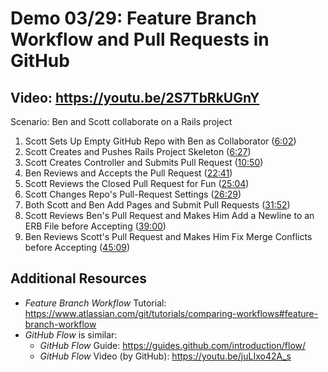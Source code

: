 
# Demo 03/29: Feature Branch Workflow and Pull Requests in GitHub
 
## Video: https://youtu.be/2S7TbRkUGnY

Scenario: Ben and Scott collaborate on a Rails project

1. Scott Sets Up Empty GitHub Repo with Ben as Collaborator ([6:02](https://youtu.be/2S7TbRkUGnY?t=6m2s))
1. Scott Creates and Pushes Rails Project Skeleton ([6:27](https://youtu.be/2S7TbRkUGnY?t=6m27s))
1. Scott Creates Controller and Submits Pull Request ([10:50](https://youtu.be/2S7TbRkUGnY?t=10m50s))
1. Ben Reviews and Accepts the Pull Request ([22:41](https://youtu.be/2S7TbRkUGnY?t=22m41s))
1. Scott Reviews the Closed Pull Request for Fun ([25:04](https://youtu.be/2S7TbRkUGnY?t=25m4s))
1. Scott Changes Repo's Pull-Request Settings ([26:29](https://youtu.be/2S7TbRkUGnY?t=26m29s))
1. Both Scott and Ben Add Pages and Submit Pull Requests ([31:52](https://youtu.be/2S7TbRkUGnY?t=31m52s))
1. Scott Reviews Ben's Pull Request and Makes Him Add a Newline to an ERB File before Accepting ([39:00](https://youtu.be/2S7TbRkUGnY?t=39m))
1. Ben Reviews Scott's Pull Request and Makes Him Fix Merge Conflicts before Accepting ([45:09](https://youtu.be/2S7TbRkUGnY?t=45m9s))

## Additional Resources
* _Feature Branch Workflow_ Tutorial: https://www.atlassian.com/git/tutorials/comparing-workflows#feature-branch-workflow
* _GitHub Flow_ is similar:
  * _GitHub Flow_ Guide: https://guides.github.com/introduction/flow/
  * _GitHub Flow_ Video (by GitHub): https://youtu.be/juLIxo42A_s
